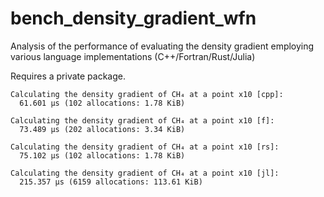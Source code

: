 # bench_density_gradient_wfn

Analysis of the performance of evaluating the density gradient
employing various language implementations (C++/Fortran/Rust/Julia)

Requires a private package.


```
Calculating the density gradient of CH₄ at a point x10 [cpp]:
  61.601 μs (102 allocations: 1.78 KiB)

Calculating the density gradient of CH₄ at a point x10 [f]:
  73.489 μs (202 allocations: 3.34 KiB)

Calculating the density gradient of CH₄ at a point x10 [rs]:
  75.102 μs (102 allocations: 1.78 KiB)

Calculating the density gradient of CH₄ at a point x10 [jl]:
  215.357 μs (6159 allocations: 113.61 KiB)
```

